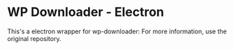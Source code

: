 # WP Downloader - Electron

This's a electron wrapper for wp-downloader: 
For more information, use the original repository.
